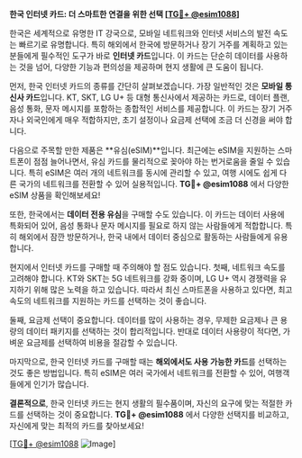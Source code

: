 **한국 인터넷 카드: 더 스마트한 연결을 위한 선택 [[TG💪+ @esim1088](https://t.me/s/esim1088)]**

한국은 세계적으로 유명한 IT 강국으로, 모바일 네트워크와 인터넷 서비스의 발전 속도는 빠르기로 유명합니다. 특히 해외에서 한국에 방문하거나 장기 거주를 계획하고 있는 분들에게 필수적인 도구가 바로 **인터넷 카드**입니다. 이 카드는 단순히 데이터를 사용하는 것을 넘어, 다양한 기능과 편의성을 제공하며 현지 생활에 큰 도움이 됩니다.

먼저, 한국 인터넷 카드의 종류를 간단히 살펴보겠습니다. 가장 일반적인 것은 **모바일 통신사 카드**입니다. KT, SKT, LG U+ 등 대형 통신사에서 제공하는 카드로, 데이터 플랜, 음성 통화, 문자 메시지를 포함하는 종합적인 서비스를 제공합니다. 이 카드는 장기 거주자나 외국인에게 매우 적합하지만, 초기 설정이나 요금제 선택에 조금 더 신경을 써야 합니다.

다음으로 주목할 만한 제품은 **유심(eSIM)**입니다. 최근에는 eSIM을 지원하는 스마트폰이 점점 늘어나면서, 유심 카드를 물리적으로 꽂아야 하는 번거로움을 줄일 수 있습니다. 특히 eSIM은 여러 개의 네트워크를 동시에 관리할 수 있고, 여행 시에도 쉽게 다른 국가의 네트워크를 전환할 수 있어 실용적입니다. **TG💪+ @esim1088** 에서 다양한 eSIM 상품을 확인해보세요!

또한, 한국에서는 **데이터 전용 유심**을 구매할 수도 있습니다. 이 카드는 데이터 사용에 특화되어 있어, 음성 통화나 문자 메시지를 필요로 하지 않는 사람들에게 적합합니다. 특히 해외에서 잠깐 방문하거나, 한국 내에서 데이터 중심으로 활동하는 사람들에게 유용합니다.

현지에서 인터넷 카드를 구매할 때 주의해야 할 점도 있습니다. 첫째, 네트워크 속도를 고려해야 합니다. KT와 SKT는 5G 네트워크를 강화 중이며, LG U+ 역시 경쟁력을 유지하기 위해 많은 노력을 하고 있습니다. 따라서 최신 스마트폰을 사용하고 있다면, 최고 속도의 네트워크를 지원하는 카드를 선택하는 것이 좋습니다.

둘째, 요금제 선택이 중요합니다. 데이터를 많이 사용하는 경우, 무제한 요금제나 큰 용량의 데이터 패키지를 선택하는 것이 합리적입니다. 반대로 데이터 사용량이 적다면, 가벼운 요금제를 선택하여 비용을 절감할 수 있습니다.

마지막으로, 한국 인터넷 카드를 구매할 때는 **해외에서도 사용 가능한 카드**를 선택하는 것도 좋은 방법입니다. 특히 eSIM은 여러 국가에서 네트워크를 전환할 수 있어, 여행객들에게 인기가 많습니다.

**결론적으로**, 한국 인터넷 카드는 현지 생활의 필수품이며, 자신의 요구에 맞는 적절한 카드를 선택하는 것이 중요합니다. **TG💪+ @esim1088** 에서 다양한 선택지를 비교하고, 자신에게 맞는 최적의 카드를 찾아보세요! 

[[TG💪+ @esim1088](https://t.me/s/esim1088) ![Image](https://i.postimg.cc/Y0z9fWf4/image.png)]